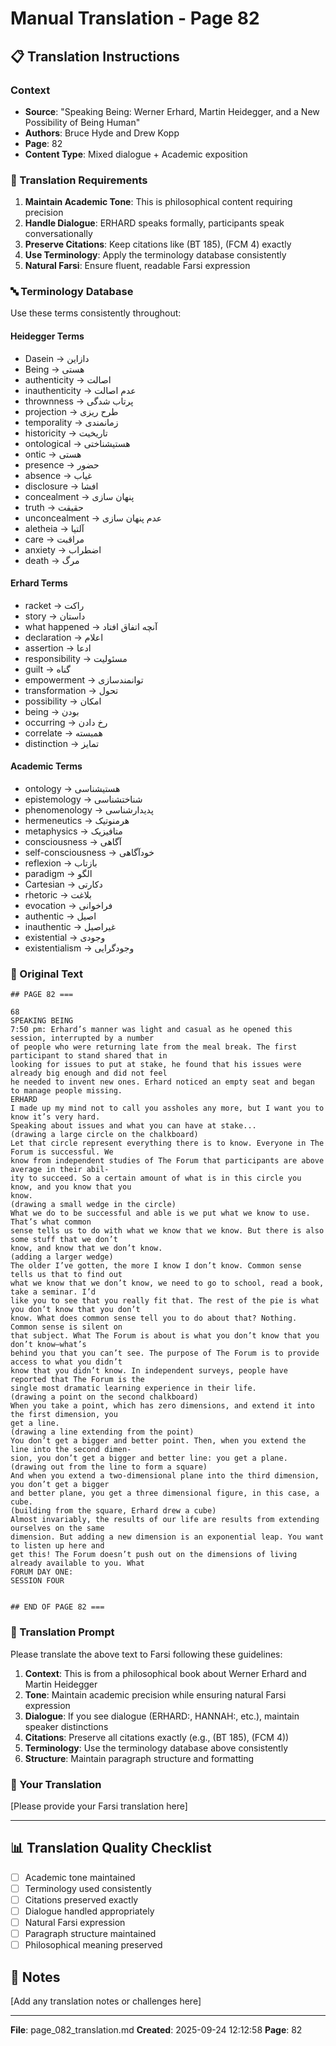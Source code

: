 # Manual Translation - Page 82

## 📋 Translation Instructions

### Context
- **Source**: "Speaking Being: Werner Erhard, Martin Heidegger, and a New Possibility of Being Human"
- **Authors**: Bruce Hyde and Drew Kopp
- **Page**: 82
- **Content Type**: Mixed dialogue + Academic exposition

### 🎯 Translation Requirements

1. **Maintain Academic Tone**: This is philosophical content requiring precision
2. **Handle Dialogue**: ERHARD speaks formally, participants speak conversationally
3. **Preserve Citations**: Keep citations like (BT 185), (FCM 4) exactly
4. **Use Terminology**: Apply the terminology database consistently
5. **Natural Farsi**: Ensure fluent, readable Farsi expression

### 🔤 Terminology Database

Use these terms consistently throughout:

#### Heidegger Terms
- Dasein → دازاین
- Being → هستی
- authenticity → اصالت
- inauthenticity → عدم اصالت
- thrownness → پرتاب شدگی
- projection → طرح ریزی
- temporality → زمانمندی
- historicity → تاریخیت
- ontological → هستیشناختی
- ontic → هستی
- presence → حضور
- absence → غیاب
- disclosure → افشا
- concealment → پنهان سازی
- truth → حقیقت
- unconcealment → عدم پنهان سازی
- aletheia → آلتیا
- care → مراقبت
- anxiety → اضطراب
- death → مرگ

#### Erhard Terms
- racket → راکت
- story → داستان
- what happened → آنچه اتفاق افتاد
- declaration → اعلام
- assertion → ادعا
- responsibility → مسئولیت
- guilt → گناه
- empowerment → توانمندسازی
- transformation → تحول
- possibility → امکان
- being → بودن
- occurring → رخ دادن
- correlate → همبسته
- distinction → تمایز

#### Academic Terms
- ontology → هستیشناسی
- epistemology → شناختشناسی
- phenomenology → پدیدارشناسی
- hermeneutics → هرمنوتیک
- metaphysics → متافیزیک
- consciousness → آگاهی
- self-consciousness → خودآگاهی
- reflexion → بازتاب
- paradigm → الگو
- Cartesian → دکارتی
- rhetoric → بلاغت
- evocation → فراخوانی
- authentic → اصیل
- inauthentic → غیراصیل
- existential → وجودی
- existentialism → وجودگرایی


### 📝 Original Text

```
## PAGE 82 ===

68
SPEAKING BEING
7:50 pm: Erhard’s manner was light and casual as he opened this session, interrupted by a number 
of people who were returning late from the meal break. The first participant to stand shared that in 
looking for issues to put at stake, he found that his issues were already big enough and did not feel 
he needed to invent new ones. Erhard noticed an empty seat and began to manage people missing.
ERHARD
I made up my mind not to call you assholes any more, but I want you to know it’s very hard. 
Speaking about issues and what you can have at stake...
(drawing a large circle on the chalkboard) 
Let that circle represent everything there is to know. Everyone in The Forum is successful. We 
know from independent studies of The Forum that participants are above average in their abil-
ity to succeed. So a certain amount of what is in this circle you know, and you know that you 
know. 
(drawing a small wedge in the circle) 
What we do to be successful and able is we put what we know to use. That’s what common 
sense tells us to do with what we know that we know. But there is also some stuff that we don’t 
know, and know that we don’t know.
(adding a larger wedge) 
The older I’ve gotten, the more I know I don’t know. Common sense tells us that to find out 
what we know that we don’t know, we need to go to school, read a book, take a seminar. I’d 
like you to see that you really fit that. The rest of the pie is what you don’t know that you don’t 
know. What does common sense tell you to do about that? Nothing. Common sense is silent on 
that subject. What The Forum is about is what you don’t know that you don’t know—what’s 
behind you that you can’t see. The purpose of The Forum is to provide access to what you didn’t 
know that you didn’t know. In independent surveys, people have reported that The Forum is the 
single most dramatic learning experience in their life.
(drawing a point on the second chalkboard)
When you take a point, which has zero dimensions, and extend it into the first dimension, you 
get a line.
(drawing a line extending from the point)
You don’t get a bigger and better point. Then, when you extend the line into the second dimen-
sion, you don’t get a bigger and better line: you get a plane.
(drawing out from the line to form a square)
And when you extend a two-dimensional plane into the third dimension, you don’t get a bigger 
and better plane, you get a three dimensional figure, in this case, a cube.
(building from the square, Erhard drew a cube)
Almost invariably, the results of our life are results from extending ourselves on the same 
dimension. But adding a new dimension is an exponential leap. You want to listen up here and 
get this! The Forum doesn’t push out on the dimensions of living already available to you. What 
FORUM DAY ONE: 
SESSION FOUR


## END OF PAGE 82 ===
```

### 🤖 Translation Prompt

Please translate the above text to Farsi following these guidelines:

1. **Context**: This is from a philosophical book about Werner Erhard and Martin Heidegger
2. **Tone**: Maintain academic precision while ensuring natural Farsi expression
3. **Dialogue**: If you see dialogue (ERHARD:, HANNAH:, etc.), maintain speaker distinctions
4. **Citations**: Preserve all citations exactly (e.g., (BT 185), (FCM 4))
5. **Terminology**: Use the terminology database above consistently
6. **Structure**: Maintain paragraph structure and formatting

### 📄 Your Translation

[Please provide your Farsi translation here]

---

## 📊 Translation Quality Checklist

- [ ] Academic tone maintained
- [ ] Terminology used consistently
- [ ] Citations preserved exactly
- [ ] Dialogue handled appropriately
- [ ] Natural Farsi expression
- [ ] Paragraph structure maintained
- [ ] Philosophical meaning preserved

## 📝 Notes

[Add any translation notes or challenges here]

---

**File**: page_082_translation.md
**Created**: 2025-09-24 12:12:58
**Page**: 82
